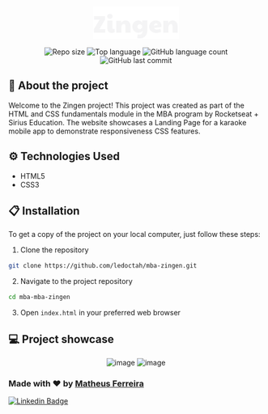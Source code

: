 <p align="center">
  <img src="./assets/logo.svg" alt="Logo from Estrelas do Amanhã">
</p>

<div align="center">
  <img alt="Repo size" src="https://img.shields.io/github/repo-size/ledoctah/mba-registration-form">
  <img alt="Top language" src="https://img.shields.io/github/languages/top/ledoctah/mba-registration-form">
  <img alt="GitHub language count" src="https://img.shields.io/github/languages/count/ledoctah/mba-registration-form">
  <img alt="GitHub last commit" src="https://img.shields.io/github/last-commit/ledoctah/mba-registration-form">
</div>

## 🔎 About the project
Welcome to the Zingen project! This project was created as part of the HTML and CSS fundamentals module in the MBA program by Rocketseat + Sirius Education. The website showcases a Landing Page for a karaoke mobile app to demonstrate responsiveness CSS features.

## ⚙️ Technologies Used
- HTML5
- CSS3

## 📋 Installation
To get a copy of the project on your local computer, just follow these steps:
1. Clone the repository
```bash
git clone https://github.com/ledoctah/mba-zingen.git
```
2. Navigate to the project repository
```bash
cd mba-mba-zingen
```
3. Open `index.html` in your preferred web browser

## 💻 Project showcase

<div align="center">
  <img width="1320" alt="image" src="https://github.com/ledoctah/mba-zingen/assets/50998959/51c831c2-bb91-4d4c-8da9-6da82125739f">
  <img width="376" alt="image" src="https://github.com/ledoctah/mba-zingen/assets/50998959/587de04c-fc52-47fb-820f-1d210d66aaac">
</div>

### Made with ❤ by [Matheus Ferreira](https://www.github.com/ledoctah)

[![Linkedin Badge](https://img.shields.io/badge/-Matheus%20Ferreira-6633cc?style=flat-square&logo=Linkedin&logoColor=white&link=https://www.linkedin.com/in/ferreira-matheus/)]([o-matheus-ferreira/](https://www.linkedin.com/in/o-matheus-ferreira/))
